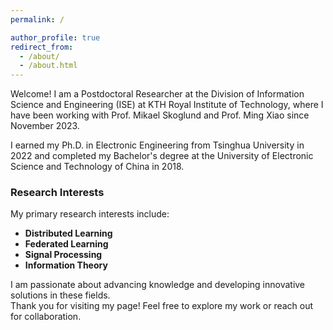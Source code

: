 ```yaml
---
permalink: /

author_profile: true
redirect_from: 
  - /about/
  - /about.html
---
```


Welcome!
I am a Postdoctoral Researcher at the Division of Information Science and Engineering (ISE) at KTH Royal Institute of Technology, where I have been working with Prof. Mikael Skoglund and Prof. Ming Xiao since November 2023.

I earned my Ph.D. in Electronic Engineering from Tsinghua University in 2022 and completed my Bachelor's degree at the University of Electronic Science and Technology of China in 2018.

### Research Interests

My primary research interests include:

- **Distributed Learning**
- **Federated Learning**
- **Signal Processing**
- **Information Theory**

I am passionate about advancing knowledge and developing innovative solutions in these fields.  
Thank you for visiting my page! Feel free to explore my work or reach out for collaboration.
